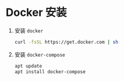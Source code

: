 # Docker 安装

1. 安装 `docker`

    ```sh
    curl -fsSL https://get.docker.com | sh
    ```

2. 安装 `docker-compose`

    ```sh
    apt update
    apt install docker-compose
    ```

